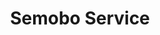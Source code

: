 ---
title: "Semobo Service"
url: /ciudad-del-este/semobo-service/
shop: reparación de automóviles
---